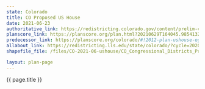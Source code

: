 ```yaml
---
state: Colorado
title: CO Proposed US House
date: 2021-06-23
authoritative_link: https://redistricting.colorado.gov/content/prelim-congressional-maps
planscore_link: https://planscore.org/plan.html?20210629T164045.985413296Z
predecessor_link: https://planscore.org/colorado/#!2012-plan-ushouse-eg
allabout_link: https://redistricting.lls.edu/state/colorado/?cycle=2020&level=Congress&startdate=2021-06-23
shapefile_file: /files/CO-2021-06-ushouse/CO_Congressional_Districts_Prelim_Final_SHP.zip

layout: plan-page
---
```


{{ page.title }}
